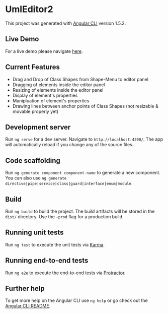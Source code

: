 # UmlEditor2

This project was generated with [Angular CLI](https://github.com/angular/angular-cli) version 1.5.2.

## Live Demo

For a live demo please navigate [here](http://185.243.8.129/uml-editor/).

## Current Features

* Drag and Drop of Class Shapes from Shape-Menu to editor panel
* Dragging of elements inside the editor panel
* Resizing of elements inside the editor panel
* Display of element's properties
* Manipluation of element's properties
* Drawing lines between anchor points of Class Shapes (not resizable & movable properly yet)

## Development server

Run `ng serve` for a dev server. Navigate to `http://localhost:4200/`. The app will automatically reload if you change any of the source files.

## Code scaffolding

Run `ng generate component component-name` to generate a new component. You can also use `ng generate directive|pipe|service|class|guard|interface|enum|module`.

## Build

Run `ng build` to build the project. The build artifacts will be stored in the `dist/` directory. Use the `-prod` flag for a production build.

## Running unit tests

Run `ng test` to execute the unit tests via [Karma](https://karma-runner.github.io).

## Running end-to-end tests

Run `ng e2e` to execute the end-to-end tests via [Protractor](http://www.protractortest.org/).

## Further help

To get more help on the Angular CLI use `ng help` or go check out the [Angular CLI README](https://github.com/angular/angular-cli/blob/master/README.md).
